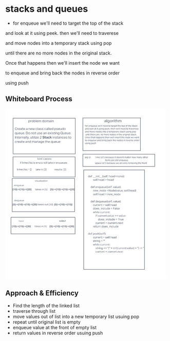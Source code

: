 # stacks and queues

- for enqueue we'll need to target the top of the stack

and look at it using peek. then we'll need to traverese

and move nodes into a temporary stack using pop

 until there are  no more nodes in the original stack.

Once that happens then we'll insert the node we want

to enqueue and bring back the nodes in reverse order

using push

## Whiteboard Process

![screenshot](/python/stacks_queues/screenshot.jpg)

## Approach & Efficiency

- Find the length of the linked list
- traverse through list
- move values out of list into a new temporary list usuing pop
- repeat until original list is empty
- enqueue value at the front of empty list
- return values in reverse order usuing push

